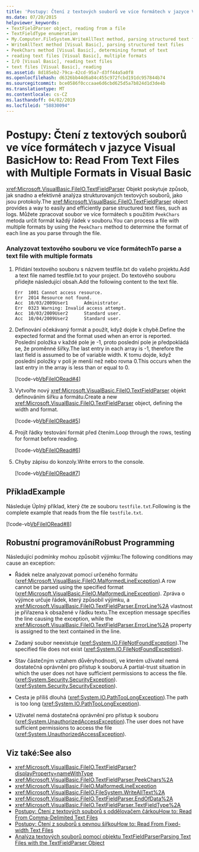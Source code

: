 ```yaml
---
title: 'Postupy: Čtení z textových souborů ve více formátech v jazyce Visual Basic'
ms.date: 07/20/2015
helpviewer_keywords:
- TextFieldParser object, reading from a file
- TextFieldType enumeration
- My.Computer.FileSystem.WriteAllText method, parsing structured text files
- WriteAllText method [Visual Basic], parsing structured text files
- PeekChars method [Visual Basic], determining format of text
- reading text files [Visual Basic], multiple formats
- I/O [Visual Basic], reading text files
- text files [Visual Basic], reading
ms.assetid: 8d185eb2-79ca-42cd-95a7-d3ff44a5a0f8
ms.openlocfilehash: d6326bb44d6a84c455c972fcbd191dc957844b74
ms.sourcegitcommit: bce0586f0cccaae6d6cbd625d5a7b824d1d3de4b
ms.translationtype: MT
ms.contentlocale: cs-CZ
ms.lasthandoff: 04/02/2019
ms.locfileid: "58830094"
---
```

# <a name="how-to-read-from-text-files-with-multiple-formats-in-visual-basic"></a><span data-ttu-id="219ed-102">Postupy: Čtení z textových souborů ve více formátech v jazyce Visual Basic</span><span class="sxs-lookup"><span data-stu-id="219ed-102">How to: Read From Text Files with Multiple Formats in Visual Basic</span></span>
<span data-ttu-id="219ed-103"><xref:Microsoft.VisualBasic.FileIO.TextFieldParser> Objekt poskytuje způsob, jak snadno a efektivně analýza strukturovaných textových souborů, jako jsou protokoly.</span><span class="sxs-lookup"><span data-stu-id="219ed-103">The <xref:Microsoft.VisualBasic.FileIO.TextFieldParser> object provides a way to easily and efficiently parse structured text files, such as logs.</span></span> <span data-ttu-id="219ed-104">Můžete zpracovat soubor ve více formátech s použitím `PeekChars` metoda určit formát každý řádek v souboru.</span><span class="sxs-lookup"><span data-stu-id="219ed-104">You can process a file with multiple formats by using the `PeekChars` method to determine the format of each line as you parse through the file.</span></span>  
  
### <a name="to-parse-a-text-file-with-multiple-formats"></a><span data-ttu-id="219ed-105">Analyzovat textového souboru ve více formátech</span><span class="sxs-lookup"><span data-stu-id="219ed-105">To parse a text file with multiple formats</span></span>  
  
1.  <span data-ttu-id="219ed-106">Přidání textového souboru s názvem testfile.txt do vašeho projektu.</span><span class="sxs-lookup"><span data-stu-id="219ed-106">Add a text file named testfile.txt to your project.</span></span> <span data-ttu-id="219ed-107">Do textového souboru přidejte následující obsah.</span><span class="sxs-lookup"><span data-stu-id="219ed-107">Add the following content to the text file.</span></span>  
  
    ```  
    Err  1001 Cannot access resource.  
    Err  2014 Resource not found.  
    Acc  10/03/2009User1      Administrator.  
    Err  0323 Warning: Invalid access attempt.  
    Acc  10/03/2009User2      Standard user.  
    Acc  10/04/2009User2      Standard user.  
    ```  
  
2.  <span data-ttu-id="219ed-108">Definování očekávaný formát a použít, když dojde k chybě.</span><span class="sxs-lookup"><span data-stu-id="219ed-108">Define the expected format and the format used when an error is reported.</span></span> <span data-ttu-id="219ed-109">Poslední položka v každé pole je -1, proto poslední pole je předpokládá se, že proměnné šířky.</span><span class="sxs-lookup"><span data-stu-id="219ed-109">The last entry in each array is -1, therefore the last field is assumed to be of variable width.</span></span> <span data-ttu-id="219ed-110">K tomu dojde, když poslední položky v poli je menší než nebo rovna 0.</span><span class="sxs-lookup"><span data-stu-id="219ed-110">This occurs when the last entry in the array is less than or equal to 0.</span></span>  
  
     [!code-vb[VbFileIORead#4](~/samples/snippets/visualbasic/VS_Snippets_VBCSharp/VbFileIORead/VB/Class1.vb#4)]  
  
3.  <span data-ttu-id="219ed-111">Vytvořte nový <xref:Microsoft.VisualBasic.FileIO.TextFieldParser> objekt definováním šířku a formátu.</span><span class="sxs-lookup"><span data-stu-id="219ed-111">Create a new <xref:Microsoft.VisualBasic.FileIO.TextFieldParser> object, defining the width and format.</span></span>  
  
     [!code-vb[VbFileIORead#5](~/samples/snippets/visualbasic/VS_Snippets_VBCSharp/VbFileIORead/VB/Class1.vb#5)]  
  
4.  <span data-ttu-id="219ed-112">Projít řádky testování formát před čtením.</span><span class="sxs-lookup"><span data-stu-id="219ed-112">Loop through the rows, testing for format before reading.</span></span>  
  
     [!code-vb[VbFileIORead#6](~/samples/snippets/visualbasic/VS_Snippets_VBCSharp/VbFileIORead/VB/Class1.vb#6)]  
  
5.  <span data-ttu-id="219ed-113">Chyby zápisu do konzoly.</span><span class="sxs-lookup"><span data-stu-id="219ed-113">Write errors to the console.</span></span>  
  
     [!code-vb[VbFileIORead#7](~/samples/snippets/visualbasic/VS_Snippets_VBCSharp/VbFileIORead/VB/Class1.vb#7)]  
  
## <a name="example"></a><span data-ttu-id="219ed-114">Příklad</span><span class="sxs-lookup"><span data-stu-id="219ed-114">Example</span></span>  
 <span data-ttu-id="219ed-115">Následuje Úplný příklad, který čte ze souboru `testfile.txt`.</span><span class="sxs-lookup"><span data-stu-id="219ed-115">Following is the complete example that reads from the file `testfile.txt`.</span></span>  
  
 [!code-vb[VbFileIORead#8](~/samples/snippets/visualbasic/VS_Snippets_VBCSharp/VbFileIORead/VB/Class1.vb#8)]  
  
## <a name="robust-programming"></a><span data-ttu-id="219ed-116">Robustní programování</span><span class="sxs-lookup"><span data-stu-id="219ed-116">Robust Programming</span></span>  
 <span data-ttu-id="219ed-117">Následující podmínky mohou způsobit výjimku:</span><span class="sxs-lookup"><span data-stu-id="219ed-117">The following conditions may cause an exception:</span></span>  
  
-   <span data-ttu-id="219ed-118">Řádek nelze analyzovat pomocí určeného formátu (<xref:Microsoft.VisualBasic.FileIO.MalformedLineException>).</span><span class="sxs-lookup"><span data-stu-id="219ed-118">A row cannot be parsed using the specified format (<xref:Microsoft.VisualBasic.FileIO.MalformedLineException>).</span></span> <span data-ttu-id="219ed-119">Zpráva o výjimce určuje řádek, který způsobil výjimku, a <xref:Microsoft.VisualBasic.FileIO.TextFieldParser.ErrorLine%2A> vlastnost je přiřazena k obsažené v řádku textu.</span><span class="sxs-lookup"><span data-stu-id="219ed-119">The exception message specifies the line causing the exception, while the <xref:Microsoft.VisualBasic.FileIO.TextFieldParser.ErrorLine%2A> property is assigned to the text contained in the line.</span></span>  
  
-   <span data-ttu-id="219ed-120">Zadaný soubor neexistuje (<xref:System.IO.FileNotFoundException>).</span><span class="sxs-lookup"><span data-stu-id="219ed-120">The specified file does not exist (<xref:System.IO.FileNotFoundException>).</span></span>  
  
-   <span data-ttu-id="219ed-121">Stav částečným vztahem důvěryhodnosti, ve kterém uživatel nemá dostatečná oprávnění pro přístup k souboru.</span><span class="sxs-lookup"><span data-stu-id="219ed-121">A partial-trust situation in which the user does not have sufficient permissions to access the file.</span></span> <span data-ttu-id="219ed-122">(<xref:System.Security.SecurityException>).</span><span class="sxs-lookup"><span data-stu-id="219ed-122">(<xref:System.Security.SecurityException>).</span></span>  
  
-   <span data-ttu-id="219ed-123">Cesta je příliš dlouhá (<xref:System.IO.PathTooLongException>).</span><span class="sxs-lookup"><span data-stu-id="219ed-123">The path is too long (<xref:System.IO.PathTooLongException>).</span></span>  
  
-   <span data-ttu-id="219ed-124">Uživatel nemá dostatečná oprávnění pro přístup k souboru (<xref:System.UnauthorizedAccessException>).</span><span class="sxs-lookup"><span data-stu-id="219ed-124">The user does not have sufficient permissions to access the file (<xref:System.UnauthorizedAccessException>).</span></span>  
  
## <a name="see-also"></a><span data-ttu-id="219ed-125">Viz také:</span><span class="sxs-lookup"><span data-stu-id="219ed-125">See also</span></span>

- <xref:Microsoft.VisualBasic.FileIO.TextFieldParser?displayProperty=nameWithType>
- <xref:Microsoft.VisualBasic.FileIO.TextFieldParser.PeekChars%2A>
- <xref:Microsoft.VisualBasic.FileIO.MalformedLineException>
- <xref:Microsoft.VisualBasic.FileIO.FileSystem.WriteAllText%2A>
- <xref:Microsoft.VisualBasic.FileIO.TextFieldParser.EndOfData%2A>
- <xref:Microsoft.VisualBasic.FileIO.TextFieldParser.TextFieldType%2A>
- [<span data-ttu-id="219ed-126">Postupy: Čtení z textových souborů s oddělovačem čárkou</span><span class="sxs-lookup"><span data-stu-id="219ed-126">How to: Read From Comma-Delimited Text Files</span></span>](../../../../visual-basic/developing-apps/programming/drives-directories-files/how-to-read-from-comma-delimited-text-files.md)
- [<span data-ttu-id="219ed-127">Postupy: Čtení z souborů s pevnou šířkou</span><span class="sxs-lookup"><span data-stu-id="219ed-127">How to: Read From Fixed-width Text Files</span></span>](../../../../visual-basic/developing-apps/programming/drives-directories-files/how-to-read-from-fixed-width-text-files.md)
- [<span data-ttu-id="219ed-128">Analýza textových souborů pomocí objektu TextFieldParser</span><span class="sxs-lookup"><span data-stu-id="219ed-128">Parsing Text Files with the TextFieldParser Object</span></span>](../../../../visual-basic/developing-apps/programming/drives-directories-files/parsing-text-files-with-the-textfieldparser-object.md)

